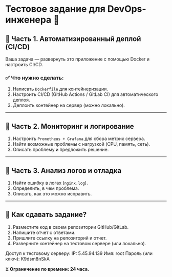 # Тестовое задание для DevOps-инженера 🚀

## 📌 Часть 1. Автоматизированный деплой (CI/CD)
Ваша задача — развернуть это приложение с помощью Docker и настроить CI/CD.

### ✅ Что нужно сделать:
1. Написать `Dockerfile` для контейнеризации.
2. Настроить CI/CD (GitHub Actions / GitLab CI) для автоматического деплоя.
3. Деплоить контейнер на сервер (можно локально).

---

## 📌 Часть 2. Мониторинг и логирование
1. Настроить `Prometheus + Grafana` для сбора метрик сервера.
2. Найти возможные проблемы с нагрузкой (CPU, память, сеть).
3. Описать проблему и предложить решение.

---

## 📌 Часть 3. Анализ логов и отладка
1. Найти ошибку в логах (`nginx.log`).
2. Определить, в чем проблема.
3. Описать, как это можно исправить.

---

## 📌 Как сдавать задание?
1. Разместите код в своем репозитории GitHub/GitLab.
2. Напишите отчет с ответами.
3. Пришлите ссылку на репозиторий и отчет.
4. Разверните контейнер на тестовом сервере (или локально).

Доступ к тестовому серверу:
IP: 5.45.94.139
Имя: root 
Пароль (или ключ): K9dsm8nSkA

⏳ **Ограничение по времени: 24 часа.**
